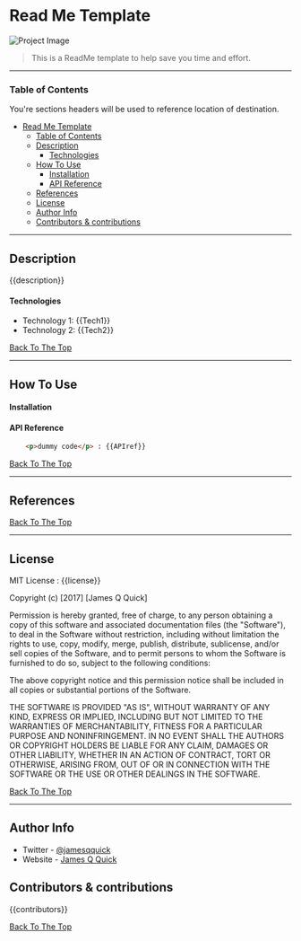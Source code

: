 # Read Me Template 


![Project Image](project-image-url)

> This is a ReadMe template to help save you time and effort.

---

### Table of Contents
You're sections headers will be used to reference location of destination.

- [Read Me Template](#read-me-template)
    - [Table of Contents](#table-of-contents)
  - [Description](#description)
      - [Technologies](#technologies)
  - [How To Use](#how-to-use)
      - [Installation](#installation)
      - [API Reference](#api-reference)
  - [References](#references)
  - [License](#license)
  - [Author Info](#author-info)
  - [Contributors & contributions](#contributors--contributions)

---

## Description

{{description}}

#### Technologies

- Technology 1: {{Tech1}}
- Technology 2: {{Tech2}}

[Back To The Top](#read-me-template)

---

## How To Use

#### Installation



#### API Reference

```html
    <p>dummy code</p> : {{APIref}}
```
[Back To The Top](#read-me-template)

---

## References
[Back To The Top](#read-me-template)

---

## License

MIT License : {{license}}

Copyright (c) [2017] [James Q Quick]

Permission is hereby granted, free of charge, to any person obtaining a copy
of this software and associated documentation files (the "Software"), to deal
in the Software without restriction, including without limitation the rights
to use, copy, modify, merge, publish, distribute, sublicense, and/or sell
copies of the Software, and to permit persons to whom the Software is
furnished to do so, subject to the following conditions:

The above copyright notice and this permission notice shall be included in all
copies or substantial portions of the Software.

THE SOFTWARE IS PROVIDED "AS IS", WITHOUT WARRANTY OF ANY KIND, EXPRESS OR
IMPLIED, INCLUDING BUT NOT LIMITED TO THE WARRANTIES OF MERCHANTABILITY,
FITNESS FOR A PARTICULAR PURPOSE AND NONINFRINGEMENT. IN NO EVENT SHALL THE
AUTHORS OR COPYRIGHT HOLDERS BE LIABLE FOR ANY CLAIM, DAMAGES OR OTHER
LIABILITY, WHETHER IN AN ACTION OF CONTRACT, TORT OR OTHERWISE, ARISING FROM,
OUT OF OR IN CONNECTION WITH THE SOFTWARE OR THE USE OR OTHER DEALINGS IN THE
SOFTWARE.

[Back To The Top](#read-me-template)

---

## Author Info

- Twitter - [@jamesqquick]({{author}})
- Website - [James Q Quick](https://jamesqquick.com)

## Contributors & contributions

{{contributors}}

[Back To The Top](#read-me-template)
